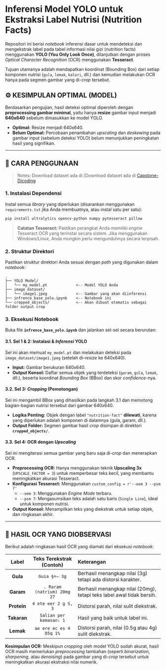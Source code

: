 
# Inferensi Model YOLO untuk Ekstraksi Label Nutrisi (Nutrition Facts)

Repositori ini berisi *notebook* inferensi dasar untuk mendeteksi dan mengekstrak label pada tabel informasi nilai gizi (nutrition facts) menggunakan **YOLO (You Only Look Once)**, dilanjutkan dengan proses *Optical Character Recognition* (OCR) menggunakan **Tesseract**.

Tujuan utamanya adalah mendapatkan koordinat (Bounding Box) dari setiap komponen nutrisi (`gula`, `lemak`, `kalori`, dll.) dan kemudian melakukan OCR hanya pada segmen gambar yang di-*crop* tersebut.

## ⚙️ KESIMPULAN OPTIMAL (MODEL)

Berdasarkan pengujian, hasil deteksi optimal diperoleh dengan **preprocessing gambar minimal**, yaitu hanya **resize** gambar input menjadi **640x640** sebelum dimasukkan ke model YOLO.

* **Optimal:** Resize menjadi 640x640.
* **Belum Optimal:** Percobaan penambahan *upscaling* dan *deskewing* pada gambar input (sebelum deteksi YOLO) belum menunjukkan peningkatan hasil yang signifikan.

---

## 🚀 CARA PENGGUNAAN

> Notes: Download dataset ada di [Download dataset ada di [Capstone-Dicoding](https://github.com/rfirmn/Capstone-Dicoding)

### 1. Instalasi Dependensi

Instal semua *library* yang diperlukan (disarankan menggunakan `requirements.txt` jika Anda membuatnya, atau instal satu per satu):

```bash
pip install ultralytics opencv-python numpy pytesseract pillow
````

> **Catatan Tesseract:** Pastikan perangkat Anda memiliki *engine* Tesseract OCR yang terinstal secara sistem. Jika menggunakan Windows/Linux, Anda mungkin perlu mengunduhnya secara terpisah.

### 2\. Struktur Direktori

Pastikan struktur direktori Anda sesuai dengan *path* yang digunakan dalam *notebook*:

```
.
├── YOLO Model/
│   └── my_model.pt             <-- Model YOLO Anda
├── image_dataset/
│   └── image1.jpeg             <-- Gambar yang akan diinferensi
├── infrence_base_yolo.ipynb    <-- Notebook ini
└── cropped_objects/            <-- Akan dibuat otomatis sebagai folder output crop
```

### 3\. Eksekusi Notebook

Buka file **`infrence_base_yolo.ipynb`** dan jalankan sel-sel secara berurutan:

#### 3.1. Sel 1 & 2: Instalasi & *Inferensi* YOLO

Sel ini akan memuat `my_model.pt` dan melakukan deteksi pada `image_dataset/image1.jpeg` (setelah di-*resize* ke 640x640).

  * **Input:** Gambar berukuran 640x640.
  * **Output Konsol:** Daftar semua objek yang terdeteksi (`garam`, `gula`, `lemak`, dll.), beserta koordinat *Bounding Box* (BBox) dan skor *confidence*-nya.

#### 3.2. Sel 3: *Cropping* (Pemotongan)

Sel ini mengambil BBox yang dihasilkan pada langkah 3.1 dan memotong bagian-bagian nutrisi tersebut dari gambar 640x640.

  * **Logika Penting:** Objek dengan label `"nutrition-fact"` **dilewati**, karena yang diperlukan adalah komponen di dalamnya (gula, garam, dll.).
  * **Output Folder:** Segmen gambar hasil *crop* disimpan di direktori **`cropped_objects/`**.

#### 3.3. Sel 4: OCR dengan *Upscaling*

Sel ini mengiterasi semua gambar yang baru saja di-*crop* dan menerapkan OCR.

  * **Preprocessing OCR:** Hanya menggunakan teknik **Upscaling 3x** (`UPSCALE_FACTOR = 3`) untuk memperbesar teks kecil, yang membantu meningkatkan akurasi Tesseract.
  * **Konfigurasi Tesseract:** Menggunakan `custom_config = r'--oem 3 --psm 7'`
      * `--oem 3`: Menggunakan *Engine Mode* terbaru.
      * `--psm 7`: Mengasumsikan teks adalah satu baris (`Single Line`), ideal untuk komponen nutrisi.
  * **Output Konsol:** Menampilkan teks yang diekstrak untuk setiap objek, dan ringkasan akhir.

-----

## 📝 HASIL OCR YANG DIOBSERVASI

Berikut adalah ringkasan hasil OCR yang diamati dari eksekusi *notebook*:

| Label | Teks Terekstrak (Contoh) | Keterangan |
| :---: | :---: | :--- |
| **Gula** | `Guia §=— 3g` | Berhasil menangkap nilai (3g) tetapi ada distorsi karakter. |
| **Garam** | `. Raram (natrium) 20mg 27` | Berhasil menangkap nilai (20mg), tetapi teks label awal tidak bersih. |
| **Protein** | `4 ete eer 2 g S, 3` | Distorsi parah, nilai sulit diekstrak. |
| **Takaran** | `Salian per kemasan: 1` | Hasil yang baik untuk label ini. |
| **Lemak** | `ae ere ec es 4 O5q 1%` | Distorsi parah, nilai (0.5g atau 4g) sulit diekstrak. |

**Kesimpulan OCR:** Meskipun *cropping* oleh model YOLO sudah akurat, hasil OCR masih memerlukan *preprocessing* tambahan (seperti *binarization*, *sharpening*, atau *denoising*) pada gambar yang di-*crop* tersebut untuk meningkatkan akurasi ekstraksi nilai numerik.

```
```
